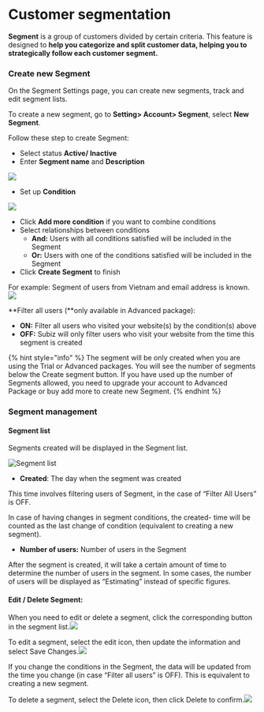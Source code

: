 # Customer segmentation

**Segment** is a group of customers divided by certain criteria. This feature is designed to **help you categorize and split customer data, helping you to strategically follow each customer segment.**

### Create new Segment

On the Segment Settings page, you can create new segments, track and edit segment lists.

To create a new segment, go to **Setting&gt; Account&gt; Segment**, select **New Segment**.

Follow these step to create Segment:

* Select status **Active/ Inactive**
* Enter **Segment name** and **Description**

![](https://docv4.subiz.com/wp-content/uploads/2018/03/create-segment.png)

* Set up **Condition**

![](https://docv4.subiz.com/wp-content/uploads/2018/03/Condition.png)

* Click **Add more condition** if you want to combine conditions
* Select relationships between conditions
  * **And:** Users with all conditions satisfied will be included in the Segment
  * **Or:** Users with one of the conditions satisfied will be included in the Segment
* Click **Create Segment** to finish

For example: Segment of users from Vietnam and email address is known.![](https://docv4.subiz.com/wp-content/uploads/2018/03/Segment-Setup-example2.png)

**Filter all users \(**only available in Advanced package\):

* **ON:** Filter all users who visited your website\(s\) by the condition\(s\) above
* **OFF:** Subiz will only filter users who visit your website from the time this segment is created

{% hint style="info" %}
The segment will be only created when you are using the Trial or Advanced packages. You will see the number of segments below the Create segment button. If you have used up the number of Segments allowed, you need to upgrade your account to Advanced Package or buy add more to create new Segment.
{% endhint %}

### Segment management

#### Segment list

Segments created will be displayed in the Segment list.

![Segment list](https://docv4.subiz.com/wp-content/uploads/2018/03/segment-list-eng.png)

* **Created**: The day when the segment was created

This time involves filtering users of Segment, in the case of “Filter All Users” is OFF.

In case of having changes in segment conditions, the created- time will be counted as the last change of condition \(equivalent to creating a new segment\).

* **Number of users:** Number of users in the Segment

After the segment is created, it will take a certain amount of time to determine the number of users in the segment. In some cases, the number of users will be displayed as “Estimating” instead of specific figures.

#### **Edit / Delete Segment:**

When you need to edit or delete a segment, click the corresponding button in the segment list.![](https://docv4.subiz.com/wp-content/uploads/2018/04/edit-and-delete.png)

To edit a segment, select the edit icon, then update the information and select Save Changes.![](https://docv4.subiz.com/wp-content/uploads/2018/04/Edit-segment.png)

If you change the conditions in the Segment, the data will be updated from the time you change \(in case “Filter all users” is OFF\). This is equivalent to creating a new segment.

To delete a segment, select the Delete icon, then click Delete to confirm.![](https://docv4.subiz.com/wp-content/uploads/2018/04/Delete-Segment.png)





